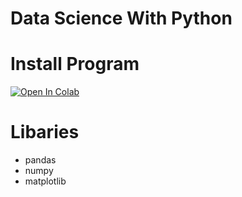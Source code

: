 # Data Science With Python 
# Install Program
[![Open In Colab](https://colab.research.google.com/assets/colab-badge.svg)](https://colab.research.google.com/drive/1Z6WYYTOhKet3jLip4bd9gkulZN1Cp8BP?usp=sharing)

# Libaries
- pandas
- numpy
- matplotlib

